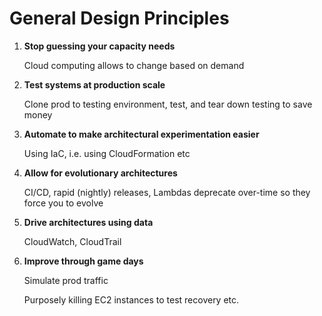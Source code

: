 # General Design Principles

1. **Stop guessing your capacity needs**
    
    Cloud computing allows to change based on demand
    
2. **Test systems at production scale**
    
    Clone prod to testing environment, test, and tear down testing to save money
    
3. **Automate to make architectural experimentation easier**
    
    Using IaC, i.e. using CloudFormation etc
    
4. **Allow for evolutionary architectures**
    
    CI/CD, rapid (nightly) releases, Lambdas deprecate over-time so they force you to evolve
    
5. **Drive architectures using data**
    
    CloudWatch, CloudTrail
    
6. **Improve through game days**
    
    Simulate prod traffic
    
    Purposely killing EC2 instances to test recovery etc.